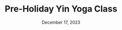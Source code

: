 ---
slug: "holiday-yin-yoga"
title: Pre-Holiday Yin Yoga Class
image: /assets/images/event_2.jpg
date: December 17, 2023
time: "4:15 - 5:30pm"
location: |
  Evergreen Wellness Studio, 1414 4th Street in San-Rafael, Suite 201 
location_details: |
  Located between Cafe del Soul and Burns Florist, take stairs up to the Evergreen Studio, street parking is available.
cost: $30 
summary: |
  Each event is created to inspire people to “pause” to slow down and turn their attention inward and to come back to what truly matters to them. Each month I collaborate with other female healers each with their own unique gift so we can explore different tools for finding the way back to our hearts and back to each other.
  All the events are for women only. The Yin Yoga classes are for women and men. Each event is priced differently, please check the specific event you like to attend for the correct price.
details: Wear comfortable clothes and dress in layers, all yoga props are available at the studio.
---